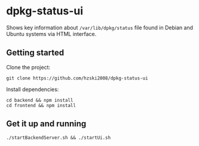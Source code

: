 # dpkg-status-ui

Shows key information about `/var/lib/dpkg/status` file found in Debian and
Ubuntu systems via HTML interface.

## Getting started

Clone the project:

```
git clone https://github.com/hzski2008/dpkg-status-ui
```

Install dependencies:
```
cd backend && npm install
cd frontend && npm install
```

## Get it up and running

```
./startBackendServer.sh && ./startUi.sh
```

